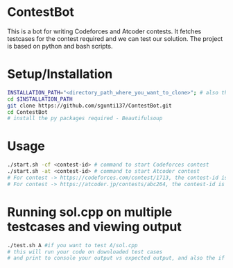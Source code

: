 # ContestBot

This is a bot for writing Codeforces and Atcoder contests. It fetches testcases for the contest required and we can test our solution. The project is based on python and bash scripts.



# Setup/Installation
```bash
INSTALLATION_PATH="<directory_path_where_you_want_to_clone>"; # also the dir where you will write solution
cd $INSTALLATION_PATH
git clone https://github.com/sgunti137/ContestBot.git
cd ContestBot
# install the py packages required - Beautifulsoup
```

# Usage
```bash
./start.sh -cf <contest-id> # command to start Codeforces contest
./start.sh -at <contest-id> # command to start Atcoder contest
# For contest -> https://codeforces.com/contest/1713, the contest-id is '1713'
# For contest -> https://atcoder.jp/contests/abc264, the contest-id is 'abc264'
```

# Running sol.cpp on multiple testcases and viewing output
```bash
./test.sh A #if you want to test A/sol.cpp
# this will run your code on downloaded test cases
# and print to console your output vs expected output, and also the if the test cases are passed or failed. 
```
